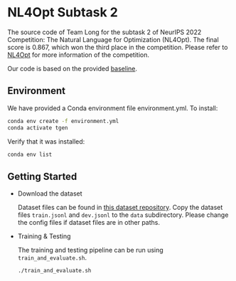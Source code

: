 # NL4Opt Subtask 2

The source code of Team Long for the subtask 2 of NeurIPS 2022 Competition: The Natural Language for Optimization (NL4Opt). The final score is 0.867, which won the third place in the competition. Please refer to [NL4Opt](https://nl4opt.github.io) for more information of the competition.

Our code is based on the provided [baseline](https://github.com/nl4opt/nl4opt-subtask2-baseline).

## Environment
We have provided a Conda environment file environment.yml. To install:
```bash
conda env create -f environment.yml
conda activate tgen
```

Verify that it was installed:

```bash
conda env list
```

## Getting Started
* Download the dataset

  Dataset files can be found in [this dataset repository](https://github.com/nl4opt/nl4opt-competition/tree/main/generation_data). Copy the dataset files `train.jsonl` and `dev.jsonl` to the `data` subdirectory. Please change the config files if dataset files are in other paths.

* Training & Testing

  The training and testing pipeline can be run using `train_and_evaluate.sh`.

  ```bash
  ./train_and_evaluate.sh
  ```

